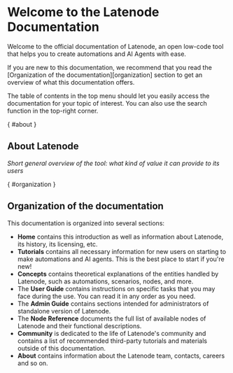 # Welcome to the Latenode Documentation

Welcome to the official documentation of Latenode, an open low-code tool that helps you to create automations and AI Agents with ease.

If you are new to this documentation, we recommend that you read the [Organization of the documentation][organization] section to get an overview of what this documentation offers.

The table of contents in the top menu should let you easily access the documentation for your topic of interest. You can also use the search function in the top-right corner.

[](){ #about }
## About Latenode

_Short general overview of the tool: what kind of value it can provide to its users_

[](){ #organization }
## Organization of the documentation 

This documentation is organized into several sections:

* **Home** contains this introduction as well as information about Latenode, its history, its licensing, etc.
* **Tutorials** contains all necessary information for new users on starting to make automations and AI agents. This is the best place to start if you're new!
* **Concepts** contains theoretical explanations of the entities handled by Latenode, such as automations, scenarios, nodes, and more.
* The **User Guide** contains instructions on specific tasks that you may face during the use. You can read it in any order as you need.
* The **Admin Guide** contains sections intended for administrators of standalone version of Latenode.
* The **Node Reference** documents the full list of available nodes of Latenode and their functional descriptions.
* **Community** is dedicated to the life of Latenode's community and contains a list of recommended third-party tutorials and materials outside of this documentation.
* **About** contains information about the Latenode team, contacts, careers and so on.
